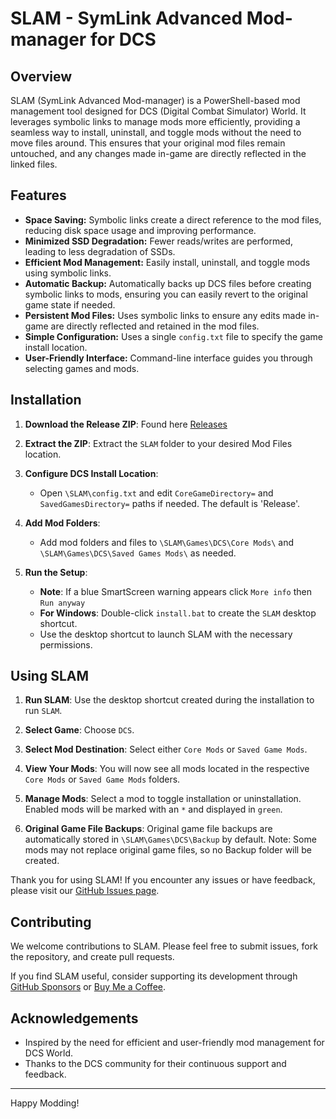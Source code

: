 # SLAM - SymLink Advanced Mod-manager for DCS

## Overview

SLAM (SymLink Advanced Mod-manager) is a PowerShell-based mod management tool designed for DCS (Digital Combat Simulator) World. It leverages symbolic links to manage mods more efficiently, providing a seamless way to install, uninstall, and toggle mods without the need to move files around. This ensures that your original mod files remain untouched, and any changes made in-game are directly reflected in the linked files.

## Features

- **Space Saving:** Symbolic links create a direct reference to the mod files, reducing disk space usage and improving performance.
- **Minimized SSD Degradation:** Fewer reads/writes are performed, leading to less degradation of SSDs.
- **Efficient Mod Management:** Easily install, uninstall, and toggle mods using symbolic links.
- **Automatic Backup:** Automatically backs up DCS files before creating symbolic links to mods, ensuring you can easily revert to the original game state if needed.
- **Persistent Mod Files:** Uses symbolic links to ensure any edits made in-game are directly reflected and retained in the mod files.
- **Simple Configuration:** Uses a single `config.txt` file to specify the game install location.
- **User-Friendly Interface:** Command-line interface guides you through selecting games and mods.

## Installation

1. **Download the Release ZIP**: Found here [Releases](https://github.com/halfmanbear/SLAM/releases)

2. **Extract the ZIP**: Extract the `SLAM` folder to your desired Mod Files location.

3. **Configure DCS Install Location**:
   - Open `\SLAM\config.txt` and edit `CoreGameDirectory=` and `SavedGamesDirectory=` paths if needed. The default is 'Release'.

4. **Add Mod Folders**:
   - Add mod folders and files to `\SLAM\Games\DCS\Core Mods\` and `\SLAM\Games\DCS\Saved Games Mods\` as needed.

5. **Run the Setup**:
   - **Note**: If a blue SmartScreen warning appears click `More info` then `Run anyway`
   - **For Windows**: Double-click `install.bat` to create the `SLAM` desktop shortcut.
   - Use the desktop shortcut to launch SLAM with the necessary permissions.

## Using SLAM

1. **Run SLAM**: Use the desktop shortcut created during the installation to run `SLAM`.

2. **Select Game**: Choose `DCS`.

3. **Select Mod Destination**: Select either `Core Mods` or `Saved Game Mods`.

4. **View Your Mods**: You will now see all mods located in the respective `Core Mods` or `Saved Game Mods` folders.

5. **Manage Mods**: Select a mod to toggle installation or uninstallation. Enabled mods will be marked with an `*` and displayed in `green`.

6. **Original Game File Backups**: Original game file backups are automatically stored in `\SLAM\Games\DCS\Backup` by default. Note: Some mods may not replace original game files, so no Backup folder will be created.

Thank you for using SLAM! If you encounter any issues or have feedback, please visit our [GitHub Issues page](https://github.com/halfmanbear/SLAM/issues).

## Contributing

We welcome contributions to SLAM. Please feel free to submit issues, fork the repository, and create pull requests.  

If you find SLAM useful, consider supporting its development through [GitHub Sponsors](https://github.com/sponsors/halfmanbear) or [Buy Me a Coffee](https://www.buymeacoffee.com/halfmanbear).

## Acknowledgements

- Inspired by the need for efficient and user-friendly mod management for DCS World.
- Thanks to the DCS community for their continuous support and feedback.

---

Happy Modding!
